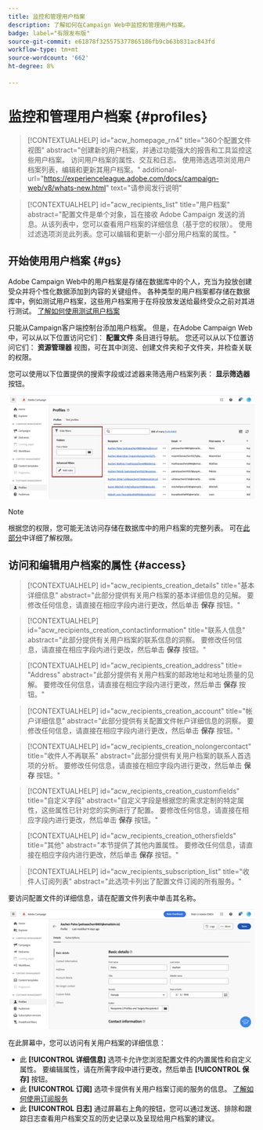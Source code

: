 ```yaml
---
title: 监控和管理用户档案
description: 了解如何在Campaign Web中监控和管理用户档案。
badge: label="有限发布版"
source-git-commit: e61878f325575377865186fb9cb63b831ac843fd
workflow-type: tm+mt
source-wordcount: '662'
ht-degree: 8%

---
```


# 监控和管理用户档案 {#profiles}

>[!CONTEXTUALHELP]
>id="acw_homepage_rn4"
>title="360个配置文件视图"
>abstract="创建新的用户档案，并通过功能强大的报告和工具监控这些用户档案。 访问用户档案的属性、交互和日志。 使用筛选选项浏览用户档案列表，编辑和更新其用户档案。"
>additional-url="https://experienceleague.adobe.com/docs/campaign-web/v8/whats-new.html" text="请参阅发行说明"

>[!CONTEXTUALHELP]
>id="acw_recipients_list"
>title="用户档案"
>abstract="配置文件是单个对象，旨在接收 Adobe Campaign 发送的消息。从该列表中，您可以查看用户档案的详细信息（基于您的权限）。 使用过滤选项浏览此列表。您可以编辑和更新一小部分用户档案的属性。"

## 开始使用用户档案 {#gs}

Adobe Campaign Web中的用户档案是存储在数据库中的个人，充当为投放创建受众并将个性化数据添加到内容的关键组件。 各种类型的用户档案都存储在数据库中，例如测试用户档案，这些用户档案用于在将投放发送给最终受众之前对其进行测试。 [了解如何使用测试用户档案](test-profiles.md)

只能从Campaign客户端控制台添加用户档案。 但是，在Adobe Campaign Web中，可以从以下位置访问它们： **配置文件** 条目进行导航。 您还可以从以下位置访问它们： **资源管理器** 视图，可在其中浏览、创建文件夹和子文件夹，并检查关联的权限。

您可以使用以下位置提供的搜索字段或过滤器来筛选用户档案列表： **显示筛选器** 按钮。

![](assets/profiles-list.png)

>[!NOTE]
>
>根据您的权限，您可能无法访问存储在数据库中的用户档案的完整列表。 可在[此部分](../get-started/permissions.md)中详细了解权限。

## 访问和编辑用户档案的属性 {#access}

>[!CONTEXTUALHELP]
>id="acw_recipients_creation_details"
>title="基本详细信息"
>abstract="此部分提供有关用户档案的基本详细信息的见解。 要修改任何信息，请直接在相应字段内进行更改，然后单击 **保存** 按钮。"

>[!CONTEXTUALHELP]
>id="acw_recipients_creation_contactinformation"
>title="联系人信息"
>abstract="此部分提供有关用户档案的联系信息的洞察。 要修改任何信息，请直接在相应字段内进行更改，然后单击 **保存** 按钮。"

>[!CONTEXTUALHELP]
>id="acw_recipients_creation_address"
>title= "Address"
>abstract="此部分提供有关用户档案的邮政地址和地址质量的见解。 要修改任何信息，请直接在相应字段内进行更改，然后单击 **保存** 按钮。"

>[!CONTEXTUALHELP]
>id="acw_recipients_creation_account"
>title="帐户详细信息"
>abstract="此部分提供有关配置文件帐户详细信息的洞察。 要修改任何信息，请直接在相应字段内进行更改，然后单击 **保存** 按钮。"

>[!CONTEXTUALHELP]
>id="acw_recipients_creation_nolongercontact"
>title="收件人不再联系"
>abstract="此部分提供有关用户档案的联系人首选项的分析。 要修改任何信息，请直接在相应字段内进行更改，然后单击 **保存** 按钮。"

>[!CONTEXTUALHELP]
>id="acw_recipients_creation_customfields"
>title="自定义字段"
>abstract="自定义字段是根据您的需求定制的特定属性，这些属性已针对您的实例进行了配置。 要修改任何信息，请直接在相应字段内进行更改，然后单击 **保存** 按钮。"

>[!CONTEXTUALHELP]
>id="acw_recipients_creation_othersfields"
>title="其他"
>abstract="本节提供了其他内置属性。 要修改任何信息，请直接在相应字段内进行更改，然后单击 **保存** 按钮。"

>[!CONTEXTUALHELP]
>id="acw_recipients_subscription_list"
>title="收件人订阅列表"
>abstract="此选项卡列出了配置文件订阅的所有服务。"

要访问配置文件的详细信息，请在配置文件列表中单击其名称。

![](assets/profiles-details.png)

在此屏幕中，您可以访问有关用户档案的详细信息：

* 此 **[!UICONTROL 详细信息]** 选项卡允许您浏览配置文件的内置属性和自定义属性。 要编辑属性，请在所需字段中进行更改，然后单击 **[!UICONTROL 保存]** 按钮。
* 此 **[!UICONTROL 订阅]** 选项卡提供有关用户档案订阅的服务的信息。 [了解如何使用订阅服务](manage-services.md)
* 此 **[!UICONTROL 日志]** 通过屏幕右上角的按钮，您可以通过发送、排除和跟踪日志查看用户档案交互的历史记录以及呈现给用户档案的建议。
